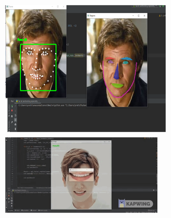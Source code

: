 <img src = 'https://github.com/Prathyusha-Guduru/Data/blob/master/Facial%20Landmarking.png' width = '600' height = '400'>


![Demonstratiion](https://github.com/Prathyusha-Guduru/Data/blob/master/Facial%20Region%20Extractor.gif)
